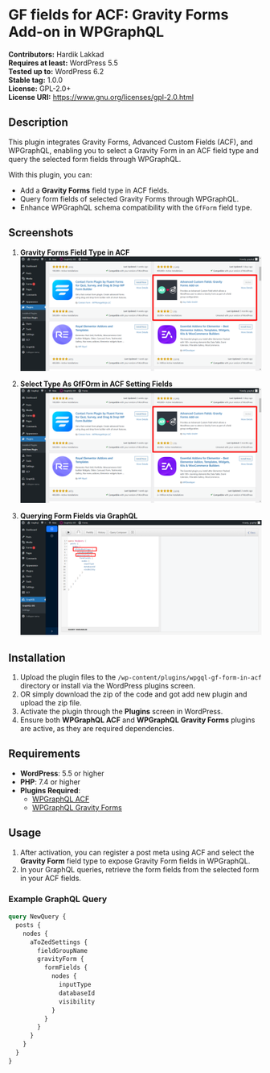 # GF fields for ACF: Gravity Forms Add-on in WPGraphQL

**Contributors:** Hardik Lakkad  
**Requires at least:** WordPress 5.5  
**Tested up to:** WordPress 6.2  
**Stable tag:** 1.0.0  
**License:** GPL-2.0+  
**License URI:** https://www.gnu.org/licenses/gpl-2.0.html  

## Description

This plugin integrates Gravity Forms, Advanced Custom Fields (ACF), and WPGraphQL, enabling you to select a Gravity Form in an ACF field type and query the selected form fields through WPGraphQL.

With this plugin, you can:
- Add a **Gravity Forms** field type in ACF fields.
- Query form fields of selected Gravity Forms through WPGraphQL.
- Enhance WPGraphQL schema compatibility with the `GfForm` field type.

## Screenshots

1. **Gravity Forms Field Type in ACF**  
   ![Gravity Forms Field Type](https://github.com/h-lakkad1998/wpgql-gf-form-in-acf/blob/main/assets/Add-Plugins-%E2%80%B9-Graphql-%E2%80%94-WordPress-10-26-2024_09_20_AM.png)

2. **Select Type As GfFOrm in ACF Setting Fields**  
   ![Gravity Forms Field Type](https://github.com/h-lakkad1998/wpgql-gf-form-in-acf/blob/main/assets/Add-Plugins-%E2%80%B9-Graphql-%E2%80%94-WordPress-10-26-2024_09_20_AM.png)
   
3. **Querying Form Fields via GraphQL**  
   ![GraphQL Query](https://github.com/h-lakkad1998/wpgql-gf-form-in-acf/blob/main/assets/GraphiQL-IDE-%E2%80%B9-Graphql-%E2%80%94-WordPress-10-26-2024_09_26_AM.png)

## Installation

1. Upload the plugin files to the `/wp-content/plugins/wpgql-gf-form-in-acf` directory or install via the WordPress plugins screen.
2. OR simply download the zip of the code and got add new plugin and upload the zip file.
3. Activate the plugin through the **Plugins** screen in WordPress.
4. Ensure both **WPGraphQL ACF** and **WPGraphQL Gravity Forms** plugins are active, as they are required dependencies.

## Requirements

- **WordPress**: 5.5 or higher
- **PHP**: 7.4 or higher
- **Plugins Required**:
  - [WPGraphQL ACF](https://github.com/wp-graphql/wpgraphql-acf)
  - [WPGraphQL Gravity Forms]( https://github.com/axewp/wp-graphql-gravity-forms/releases/latest/download/wp-graphql-gravity-forms.zip )

## Usage

1. After activation, you can register a post meta using ACF and select the **Gravity Form** field type to expose Gravity Form fields in WPGraphQL.
2. In your GraphQL queries, retrieve the form fields from the selected form in your ACF fields.

### Example GraphQL Query

```graphql
query NewQuery {
  posts {
    nodes {
      aToZedSettings {
        fieldGroupName
        gravityForm {
          formFields {
            nodes {
              inputType
              databaseId
              visibility
            }
          }
        }
      }
    }
  }
}
